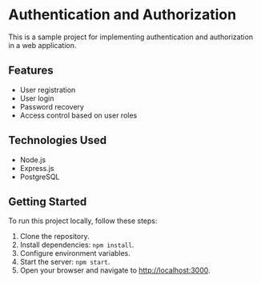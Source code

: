 # Authentication and Authorization

This is a sample project for implementing authentication and authorization in a web application.

## Features

- User registration
- User login
- Password recovery
- Access control based on user roles

## Technologies Used

- Node.js
- Express.js
- PostgreSQL

## Getting Started

To run this project locally, follow these steps:

1. Clone the repository.
2. Install dependencies: `npm install`.
3. Configure environment variables.
4. Start the server: `npm start`.
5. Open your browser and navigate to [http://localhost:3000](http://localhost:3000).


